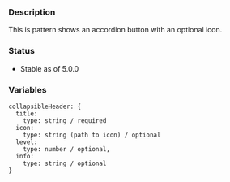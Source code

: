 ### Description
This is pattern shows an accordion button with an optional icon.

### Status
* Stable as of 5.0.0

### Variables
~~~
collapsibleHeader: {
  title: 
    type: string / required
  icon: 
    type: string (path to icon) / optional
  level:
    type: number / optional,
  info: 
    type: string / optional
}
~~~
